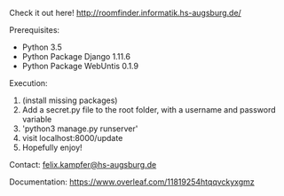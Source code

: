 Check it out here! http://roomfinder.informatik.hs-augsburg.de/

Prerequisites:

- Python 3.5
- Python Package Django 1.11.6
- Python Package WebUntis 0.1.9

Execution: 

1. (install missing packages)
2. Add a secret.py file to the root folder, with a username and password variable
3. 'python3 manage.py runserver'
4. visit localhost:8000/update
5. Hopefully enjoy!

Contact: felix.kampfer@hs-augsburg.de

Documentation: https://www.overleaf.com/11819254htqqvckyxgmz 
